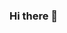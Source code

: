 ### Hi there 👋

<!--
**G0mini/G0mini** is a ✨ _special_ ✨ repository because its `README.md` (this file) appears on your GitHub profile.
[![G0mini's github stats](https://github-readme-stats.vercel.app/api?username=G0mini)](https://github.com/anuraghazra/github-readme-stats)
Here are some ideas to get you started:

- 🔭 I’m currently working on ...
- 🌱 I’m currently learning ...
- 👯 I’m looking to collaborate on ...
- 🤔 I’m looking for help with ...
- 💬 Ask me about ...
- 📫 How to reach me: ...
- 😄 Pronouns: ...
- ⚡ Fun fact: ...
-->

